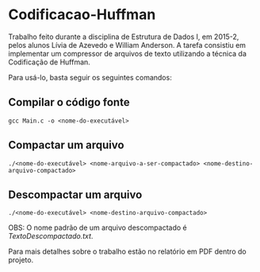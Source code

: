 # Codificacao-Huffman
Trabalho feito durante a disciplina de Estrutura de Dados I, em 2015-2, pelos alunos Lívia de Azevedo e William Anderson.
A tarefa consistiu em implementar um compressor de arquivos de texto utilizando a técnica da Codificação de Huffman.


Para usá-lo, basta seguir os seguintes comandos:

## Compilar o código fonte
    gcc Main.c -o <nome-do-executável>

## Compactar um arquivo
    ./<nome-do-executável> <nome-arquivo-a-ser-compactado> <nome-destino-arquivo-compactado>

## Descompactar um arquivo
    ./<nome-do-executável> <nome-destino-arquivo-compactado>

OBS: O nome padrão de um arquivo descompactado é *TextoDescompactado.txt*.

Para mais detalhes sobre o trabalho estão no relatório em PDF dentro do projeto.

